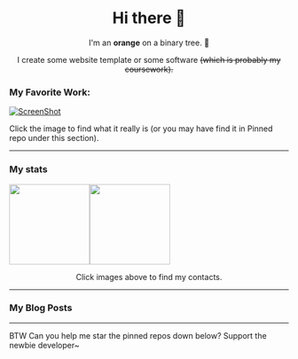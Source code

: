 <h1 align="center">Hi there 👋</h1>
<p align="center">I'm an <b>orange</b> on a binary tree. 🍊</p>
<p align="center">I create some website template or some software <span style="text-decoration: line-through">(which is probably my coursework)<span>.</p>

### My Favorite Work:
[![ScreenShot](https://user-images.githubusercontent.com/14857984/129847923-33ea7ccd-90ae-48a1-864c-464bf170bc0d.png)](https://github.com/Jiaocz/Personal-page)

Click the image to find what it really is (or you may have find it in Pinned repo under this section).
  
----

### My stats

[<span><img src="https://github-readme-stats.vercel.app/api?username=jiaocz&count_private=true&show_icons=true&theme=flag-india" height=145/></span><span><img src="https://github-readme-stats.vercel.app/api/top-langs/?username=jiaocz&layout=compact" height=145/></span>](https://orangii.cn/)
  <p align="center">Click images above to find my contacts.</p>
  
---
### My Blog Posts
<!-- BLOG-POST-LIST:START -->
<!-- BLOG-POST-LIST:END -->
  
---
BTW Can you help me star the pinned repos down below? Support the newbie developer~

<!--
**Jiaocz/Jiaocz** is a ✨ _special_ ✨ repository because its `README.md` (this file) appears on your GitHub profile.

Here are some ideas to get you started:

- 🔭 I’m currently working on ...
- 🌱 I’m currently learning ...
- 👯 I’m looking to collaborate on ...
- 🤔 I’m looking for help with ...
- 💬 Ask me about ...
- 📫 How to reach me: ...
- 😄 Pronouns: ...
- ⚡ Fun fact: ...
-->
